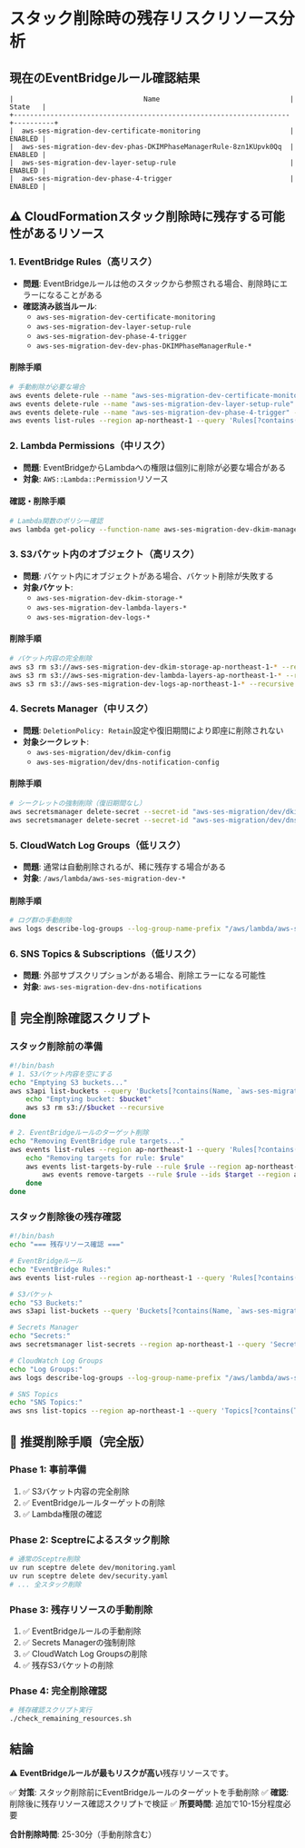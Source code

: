 # スタック削除時の残存リスクリソース分析

## 現在のEventBridgeルール確認結果

```
|                                Name                                |  State   |
+--------------------------------------------------------------------+----------+
|  aws-ses-migration-dev-certificate-monitoring                      |  ENABLED |
|  aws-ses-migration-dev-dev-phas-DKIMPhaseManagerRule-8zn1KUpvk0Qq  |  ENABLED |
|  aws-ses-migration-dev-layer-setup-rule                            |  ENABLED |
|  aws-ses-migration-dev-phase-4-trigger                             |  ENABLED |
```

## ⚠️ CloudFormationスタック削除時に残存する可能性があるリソース

### 1. **EventBridge Rules（高リスク）**
- **問題**: EventBridgeルールは他のスタックから参照される場合、削除時にエラーになることがある
- **確認済み該当ルール**:
  - `aws-ses-migration-dev-certificate-monitoring`
  - `aws-ses-migration-dev-layer-setup-rule`
  - `aws-ses-migration-dev-phase-4-trigger`
  - `aws-ses-migration-dev-dev-phas-DKIMPhaseManagerRule-*`

#### 削除手順
```bash
# 手動削除が必要な場合
aws events delete-rule --name "aws-ses-migration-dev-certificate-monitoring" --region ap-northeast-1
aws events delete-rule --name "aws-ses-migration-dev-layer-setup-rule" --region ap-northeast-1
aws events delete-rule --name "aws-ses-migration-dev-phase-4-trigger" --region ap-northeast-1
aws events list-rules --region ap-northeast-1 --query 'Rules[?contains(Name, `aws-ses-migration-dev`)].Name' --output text | xargs -I {} aws events delete-rule --name {} --region ap-northeast-1
```

### 2. **Lambda Permissions（中リスク）**
- **問題**: EventBridgeからLambdaへの権限は個別に削除が必要な場合がある
- **対象**: `AWS::Lambda::Permission`リソース

#### 確認・削除手順
```bash
# Lambda関数のポリシー確認
aws lambda get-policy --function-name aws-ses-migration-dev-dkim-manager --region ap-northeast-1 || echo "No policy found"
```

### 3. **S3バケット内のオブジェクト（高リスク）**
- **問題**: バケット内にオブジェクトがある場合、バケット削除が失敗する
- **対象バケット**:
  - `aws-ses-migration-dev-dkim-storage-*`
  - `aws-ses-migration-dev-lambda-layers-*`
  - `aws-ses-migration-dev-logs-*`

#### 削除手順
```bash
# バケット内容の完全削除
aws s3 rm s3://aws-ses-migration-dev-dkim-storage-ap-northeast-1-* --recursive
aws s3 rm s3://aws-ses-migration-dev-lambda-layers-ap-northeast-1-* --recursive  
aws s3 rm s3://aws-ses-migration-dev-logs-ap-northeast-1-* --recursive
```

### 4. **Secrets Manager（中リスク）**
- **問題**: `DeletionPolicy: Retain`設定や復旧期間により即座に削除されない
- **対象シークレット**:
  - `aws-ses-migration/dev/dkim-config`
  - `aws-ses-migration/dev/dns-notification-config`

#### 削除手順
```bash
# シークレットの強制削除（復旧期間なし）
aws secretsmanager delete-secret --secret-id "aws-ses-migration/dev/dkim-config" --force-delete-without-recovery --region ap-northeast-1
aws secretsmanager delete-secret --secret-id "aws-ses-migration/dev/dns-notification-config" --force-delete-without-recovery --region ap-northeast-1
```

### 5. **CloudWatch Log Groups（低リスク）**
- **問題**: 通常は自動削除されるが、稀に残存する場合がある
- **対象**: `/aws/lambda/aws-ses-migration-dev-*`

#### 削除手順
```bash
# ログ群の手動削除
aws logs describe-log-groups --log-group-name-prefix "/aws/lambda/aws-ses-migration-dev" --query 'logGroups[].logGroupName' --output text | xargs -I {} aws logs delete-log-group --log-group-name {}
```

### 6. **SNS Topics & Subscriptions（低リスク）**
- **問題**: 外部サブスクリプションがある場合、削除エラーになる可能性
- **対象**: `aws-ses-migration-dev-dns-notifications`

## 🚨 **完全削除確認スクリプト**

### スタック削除前の準備
```bash
#!/bin/bash
# 1. S3バケット内容を空にする
echo "Emptying S3 buckets..."
aws s3api list-buckets --query 'Buckets[?contains(Name, `aws-ses-migration-dev`)].Name' --output text | while read bucket; do
    echo "Emptying bucket: $bucket"
    aws s3 rm s3://$bucket --recursive
done

# 2. EventBridgeルールのターゲット削除
echo "Removing EventBridge rule targets..."
aws events list-rules --region ap-northeast-1 --query 'Rules[?contains(Name, `aws-ses-migration-dev`)].Name' --output text | while read rule; do
    echo "Removing targets for rule: $rule"
    aws events list-targets-by-rule --rule $rule --region ap-northeast-1 --query 'Targets[].Id' --output text | while read target; do
        aws events remove-targets --rule $rule --ids $target --region ap-northeast-1
    done
done
```

### スタック削除後の残存確認
```bash
#!/bin/bash
echo "=== 残存リソース確認 ==="

# EventBridgeルール
echo "EventBridge Rules:"
aws events list-rules --region ap-northeast-1 --query 'Rules[?contains(Name, `aws-ses-migration-dev`)].Name' --output text

# S3バケット  
echo "S3 Buckets:"
aws s3api list-buckets --query 'Buckets[?contains(Name, `aws-ses-migration-dev`)].Name' --output text

# Secrets Manager
echo "Secrets:"
aws secretsmanager list-secrets --region ap-northeast-1 --query 'SecretList[?contains(Name, `aws-ses-migration/dev`)].Name' --output text

# CloudWatch Log Groups
echo "Log Groups:"
aws logs describe-log-groups --log-group-name-prefix "/aws/lambda/aws-ses-migration-dev" --query 'logGroups[].logGroupName' --output text

# SNS Topics
echo "SNS Topics:"
aws sns list-topics --region ap-northeast-1 --query 'Topics[?contains(TopicArn, `aws-ses-migration-dev`)].TopicArn' --output text
```

## 🎯 **推奨削除手順（完全版）**

### Phase 1: 事前準備
1. ✅ S3バケット内容の完全削除
2. ✅ EventBridgeルールターゲットの削除
3. ✅ Lambda権限の確認

### Phase 2: Sceptreによるスタック削除
```bash
# 通常のSceptre削除
uv run sceptre delete dev/monitoring.yaml
uv run sceptre delete dev/security.yaml  
# ... 全スタック削除
```

### Phase 3: 残存リソースの手動削除
1. ✅ EventBridgeルールの手動削除
2. ✅ Secrets Managerの強制削除
3. ✅ CloudWatch Log Groupsの削除
4. ✅ 残存S3バケットの削除

### Phase 4: 完全削除確認
```bash
# 残存確認スクリプト実行
./check_remaining_resources.sh
```

## 結論

⚠️ **EventBridgeルールが最もリスクが高い**残存リソースです。

✅ **対策**: スタック削除前にEventBridgeルールのターゲットを手動削除
✅ **確認**: 削除後に残存リソース確認スクリプトで検証
✅ **所要時間**: 追加で10-15分程度必要

**合計削除時間**: 25-30分（手動削除含む）
